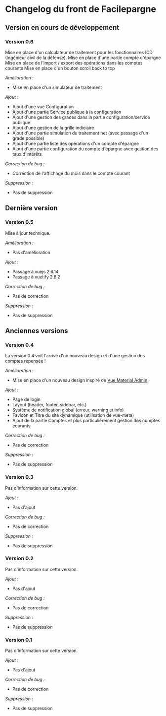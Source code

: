 # Changelog du front de Facilepargne

## Version en cours de développement
### Version 0.6
Mise en place d'un calculateur de traitement pour les fonctionnaires ICD (Ingénieur civil de la défense).
Mise en place d'une partie compte d'épargne
Mise en place de l'import / export des opérations dans les comptes courants
Mise en place d'un bouton scroll back to top

*Amélioration :*
* Mise en place d'un simulateur de traitement

*Ajout :*
* Ajout d'une vue Configuration
* Ajout d'une partie Service publique à la configuration
* Ajout d'une gestion des grades dans la partie configuration/service publique
* Ajout d'une gestion de la grille indiciaire
* Ajout d'une partie simulation du traitement net (avec passage d'un grade possible)
* Ajout d'une partie liste des opérations d'un compte d'épargne
* Ajout d'une partie configuration du compte d'épargne avec gestion des taux d'intérêts

*Correction de bug :*
* Correction de l'affichage du mois dans le compte courant

*Suppression :*
* Pas de suppression

## Dernière version
### Version 0.5
Mise à jour technique.

*Amélioration :*
* Pas d'amélioration

*Ajout :*
* Passage à vuejs 2.6.14
* Passage à vuetify 2.6.2

*Correction de bug :*
* Pas de correction

*Suppression :*
* Pas de suppression

## Anciennes versions
### Version 0.4
La version 0.4 voit l'arrivé d'un nouveau design et d'une gestion des comptes repensée !

*Amélioration :*
* Mise en place d'un nouveau design inspiré de [Vue Material Admin](https://flatlogic.github.io/material-vue/?ref=morioh.com&utm_source=morioh.com#/dashboard)

*Ajout :*
* Page de login
* Layout (header, footer, sidebar, etc.)
* Système de notification global (erreur, warning et info)
* Favicon et Titre du site dynamique (utilisation de vue-meta)
* Ajout de la partie Comptes et plus particulièrement gestion des comptes courants

*Correction de bug :*
* Pas de correction

*Suppression :*
* Pas de suppression

### Version 0.3
Pas d'information sur cette version.

*Ajout :*
* Pas d'ajout

*Correction de bug :*
* Pas de correction

*Suppression :*
* Pas de suppression

### Version 0.2
Pas d'information sur cette version.

*Ajout :*
* Pas d'ajout

*Correction de bug :*
* Pas de correction

*Suppression :*
* Pas de suppression

### Version 0.1
Pas d'information sur cette version.

*Ajout :*
* Pas d'ajout

*Correction de bug :*
* Pas de correction

*Suppression :*
* Pas de suppression